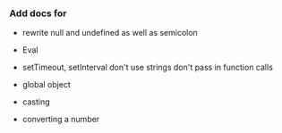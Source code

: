 
### Add docs for

 - rewrite null and undefined as well as semicolon
 - Eval
 - setTimeout, setInterval
    don't use strings
    don't pass in function calls

 - global object
 - casting
 - converting a number
